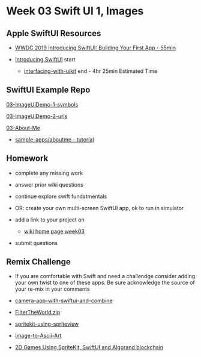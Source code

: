 # Week 03 Swift UI 1, Images

<!-- ## Resource checkin

- [Apple Swift Docs - developer](https://developer.apple.com/documentation/swift)
- [Apple Swift Docs - A Swift Tour](https://docs.swift.org/swift-book/GuidedTour/GuidedTour.html)
- [linkedin swift-5-essential-training ](https://www.linkedin.com/learning/swift-5-essential-training)
- [Ray Wenderlich - your-first-ios-swiftui-app](https://www.raywenderlich.com/28797163-your-first-ios-swiftui-app-an-app-from-scratch) -->

## Apple SwiftUI Resources

- [WWDC 2019 Introducing SwiftUI: Building Your First App - 55min](https://developer.apple.com/videos/play/wwdc2019/204/)

- [Introducing SwiftUI](https://developer.apple.com/tutorials/swiftui) start
  - [interfacing-with-uikit](https://developer.apple.com/tutorials/swiftui/interfacing-with-uikit) end - 4hr 25min Estimated Time

<!-- - [InterfacingWithUIKit.zip](https://docs-assets.developer.apple.com/published/242e2bc4bd32f82ad6c54ca5cd01f222/15600/InterfacingWithUIKit.zip) -->

## SwiftUI Example Repo

[03-ImageUiDemo-1-symbols](https://github.com/mobilelabclass-itp/03-ImageUiDemo-1-symbols)

[03-ImageUiDemo-2-urls](https://github.com/mobilelabclass-itp/03-ImageUiDemo-2-urls)

[03-About-Me](https://github.com/mobilelabclass-itp/03-About-Me)

- [sample-apps/aboutme - tutorial](https://developer.apple.com/tutorials/sample-apps/aboutme)

<!--
- review homework

  - [03-ImageUiDemo-1-symbols](https://github.com/mobilelabclass-itp/03-ImageUiDemo-1-symbols)

- individual assessments

- break

- intro to swift ui

  - [ImageUiDemo-1-symbols](https://github.com/mobilelabclass-itp/ImageUiDemo-1-symbols)

  - [ImageUiDemo-2-urls](https://github.com/mobilelabclass-itp/ImageUiDemo-2-urls)

- demo - anatomy of an iOS App
-->

## Homework

- complete any missing work

- answer prior wiki questions

- continue explore swift fundatmentals

- OR: create your own multi-screen SwiftUI app, ok to run in simulator

- add a link to your project on

  - [wiki home page week03](https://github.com/mobilelabclass-itp/content-2023/wiki#week-03-homework)

- submit questions

## Remix Challenge

- If you are comfortable with Swift and need a challendge consider adding your own twist to one of these apps. Be sure acknowledge the source of your re-mix in your comments

- [camera-app-with-swiftui-and-combine](https://www.raywenderlich.com/26244793-building-a-camera-app-with-swiftui-and-combine)

- [FilterTheWorld.zip](https://koenig-media.raywenderlich.com/uploads/2021/10/FilterTheWorld.zip)

- [spritekit-using-spriteview](https://www.hackingwithswift.com/quick-start/swiftui/how-to-integrate-spritekit-using-spriteview)

- [Image-to-Ascii-Art](https://github.com/liamrosenfeld/Image-to-Ascii-Art)

- [2D Games Using SpriteKit, SwiftUI and Algorand blockchain](https://developer.algorand.org/tutorials/developing-2d-games-using-spritekit-and-swiftui-part-1/)
